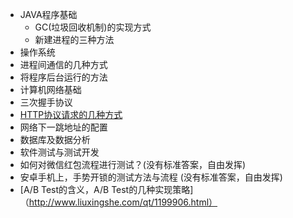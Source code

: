 * JAVA程序基础
  *  GC(垃圾回收机制)的实现方式
  *  新建进程的三种方法
* 操作系统
 * 进程间通信的几种方式
 * 将程序后台运行的方法
* 计算机网络基础
 * 三次握手协议
 * [HTTP协议请求的几种方式](http://blog.csdn.net/zhu_xun/article/details/16939691 ) 
 * 网络下一跳地址的配置
*  数据库及数据分析
* 软件测试与测试开发
 * 如何对微信红包流程进行测试？(没有标准答案，自由发挥)
 * 安卓手机上，手势开锁的测试方法与流程 (没有标准答案，自由发挥)
 * [A/B Test的含义，A/B Test的几种实现策略]（http://www.liuxingshe.com/qt/1199906.html）
 
